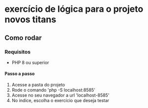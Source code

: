 # exercício de lógica para o projeto novos titans

## Como rodar

### Requisitos
- PHP 8 ou superior

#### Passo a passo
1. Acesse a pasta do projeto
2. Rode o comando 'php -S localhost:8585'
3. Acesse no seu navegador a url 'localhost-8585'
4. No indice, escolha o exercício que deseja testar